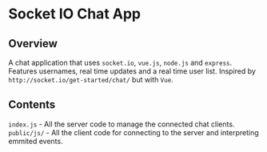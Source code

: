 # Socket IO Chat App
## Overview
A chat application that uses `socket.io`, `vue.js`, `node.js` and `express`. Features usernames, real time updates and a real time user list. Inspired by `http://socket.io/get-started/chat/` but with `Vue`.

## Contents
`index.js` - All the server code to manage the connected chat clients.
`public/js/` - All the client code for connecting to the server and interpreting emmited events.
